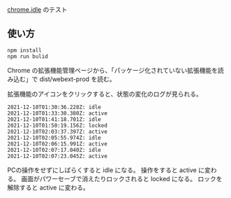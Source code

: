 [chrome.idle](https://developer.chrome.com/docs/extensions/reference/idle/) のテスト

## 使い方

```
npm install
npm run bulid
```

Chrome の拡張機能管理ページから、「パッケージ化されていない拡張機能を読み込む」で dist/webext-prod を読む。

拡張機能のアイコンをクリックすると、状態の変化のログが見られる。

```
2021-12-10T01:30:36.228Z: idle
2021-12-10T01:33:30.380Z: active
2021-12-10T01:41:18.701Z: idle
2021-12-10T01:50:19.156Z: locked
2021-12-10T02:03:37.397Z: active
2021-12-10T02:05:55.974Z: idle
2021-12-10T02:06:15.991Z: active
2021-12-10T02:07:17.040Z: idle
2021-12-10T02:07:23.045Z: active
```

PCの操作をせずにしばらくすると idle になる。
操作をすると active に変わる。
画面がパワーセーブで消えたりロックされると locked になる。
ロックを解除すると active に変わる。

